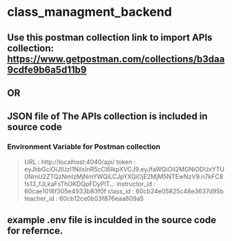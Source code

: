 # class_managment_backend
## Use this postman collection link to import APIs collection: https://www.getpostman.com/collections/b3daa9cdfe9b6a5d11b9
## OR
## JSON file of The APIs collection is included in source code
### Environment Variable for Postman collection
> URL : http://localhost:4040/api/
> token : eyJhbGciOiJIUzI1NiIsInR5cCI6IkpXVCJ9.eyJfaWQiOiI2MGNiODUxYTU0NmU2ZTQzNmIzMjNmYWQiLCJpYXQiOjE2MjM5NTEwNzV9.n7kFC8fs13_fJLkaFsThOKDQpFDyPlT...
> instructor_id : 60cae1016f305e4933b83f0f
> class_id : 60cb24e05825c48e3637d95b
> teacher_id : 60cb12ce0b53f876eaa609a5
###
## example .env file is inculded in the source code for refernce.

